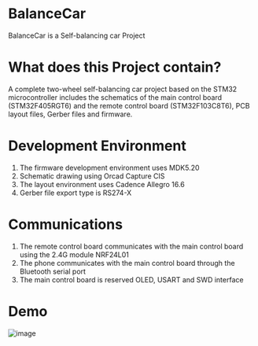 # BalanceCar
BalanceCar is a Self-balancing car Project 
# What does this Project contain?
A complete two-wheel self-balancing car project based on the STM32 microcontroller includes the schematics of the main control board (STM32F405RGT6) and the remote control board (STM32F103C8T6), PCB layout files, Gerber files and firmware.
# Development Environment
1. The firmware development environment uses MDK5.20
2. Schematic drawing using Orcad Capture CIS
3. The layout environment uses Cadence Allegro 16.6
4. Gerber file export type is RS274-X
# Communications
1. The remote control board communicates with the main control board using the 2.4G module NRF24L01
2. The phone communicates with the main control board through the Bluetooth serial port
3. The main control board is reserved OLED, USART and SWD interface
# Demo
![image](https://github.com/eCodeing/BalanceCar/demo.gif)